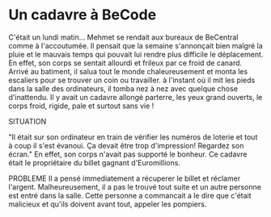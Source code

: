 # Un cadavre à BeCode

C'était un lundi matin... Mehmet se rendait aux bureaux de BeCentral comme à l'accoutumée. Il pensait que la semaine s'annonçait bien malgré la pluie et le mauvais temps qui pouvait lui rendre plus difficile le déplacement. En effet, son corps se sentait allourdi et frileux par ce froid de canard. Arrivé au batiment, il salua tout le monde chaleureusement et monta les escaliers pour se trouver un coin ou travailler. à l'instant où il mit les pieds dans la salle des ordinateurs, il tomba nez à nez avec quelque chose d'inattendu. Il y avait un cadavre allongé parterre, les yeux grand ouverts, le corps froid, rigide, pale et surtout sans vie !



SITUATION


"Il était sur son ordinateur en train de vérifier les numéros de loterie et tout à coup il s'est évanoui. Ça devait être trop d'impression! Regardez son écran." En effet, son corps n'avait pas supporté le bonheur. Ce cadavre était le propriétaire du billet gagnant d'Euromillions.


PROBLEME
Il a pensé immediatement a récuperer le billet et réclamer l'argent.
Malheureusement, il a pas le trouvé tout suite et un autre personne est entré dans la salle. Cette personne a commancait a le dire que c'était malicieux et qu'ils doivent avant tout, appeler les pompiers.


